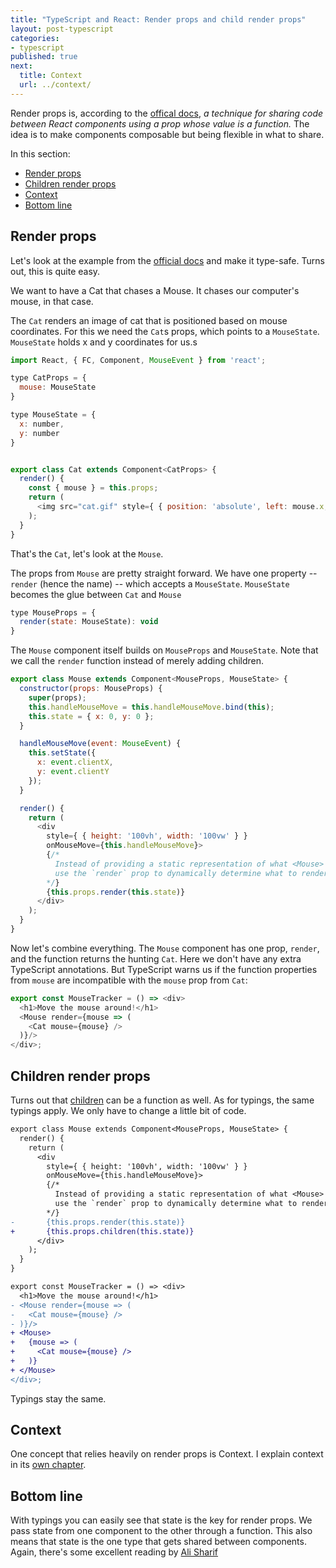 ```yaml
---
title: "TypeScript and React: Render props and child render props"
layout: post-typescript
categories:
- typescript
published: true
next:
  title: Context
  url: ../context/
---
```


Render props is, according to the [offical docs](https://reactjs.org/docs/render-props.html), *a technique for sharing code between React components using a prop whose value is a function.*  The idea is to make components composable but being flexible in what to share.

In this section:
- [Render props](#render-props)
- [Children render props](#children-render-props)
- [Context](#context)
- [Bottom line](#bottom-line)

## Render props

Let's look at the example from the [official docs](https://reactjs.org/docs/render-props.html) and make it type-safe. 
Turns out, this is quite easy.

We want to have a Cat that chases a Mouse. It chases our computer's mouse, in that case. 

The `Cat` renders an image of cat that is positioned based on mouse coordinates. For this we
need the `Cat`s props, which points to a `MouseState`. `MouseState` holds x and y coordinates for us.s

```javascript
import React, { FC, Component, MouseEvent } from 'react';

type CatProps = {
  mouse: MouseState
}

type MouseState = {
  x: number,
  y: number
}


export class Cat extends Component<CatProps> {
  render() {
    const { mouse } = this.props;
    return (
      <img src="cat.gif" style={ { position: 'absolute', left: mouse.x, top: mouse.y } } />
    );
  }
}
```

That's the `Cat`, let's look at the `Mouse`.

The props from `Mouse` are pretty straight forward. We have one property -- `render` (hence the name)
-- which accepts a `MouseState`. `MouseState` becomes the glue between `Cat` and `Mouse`


```javascript
type MouseProps = {
  render(state: MouseState): void
}
```

The `Mouse` component itself builds on `MouseProps` and `MouseState`. Note that we call 
the `render` function instead of merely adding children.

```javascript
export class Mouse extends Component<MouseProps, MouseState> {
  constructor(props: MouseProps) {
    super(props);
    this.handleMouseMove = this.handleMouseMove.bind(this);
    this.state = { x: 0, y: 0 };
  }

  handleMouseMove(event: MouseEvent) {
    this.setState({
      x: event.clientX,
      y: event.clientY
    });
  }

  render() {
    return (
      <div 
        style={ { height: '100vh', width: '100vw' } }
        onMouseMove={this.handleMouseMove}>
        {/*
          Instead of providing a static representation of what <Mouse> renders,
          use the `render` prop to dynamically determine what to render.
        */}
        {this.props.render(this.state)}
      </div>
    );
  }
}
```

Now let's combine everything. The `Mouse` component has one prop, `render`, 
and the function returns the hunting `Cat`. Here we don't have any extra
TypeScript annotations. But TypeScript warns us if the function properties from
`mouse` are incompatible with the `mouse` prop from `Cat`:

```javascript
export const MouseTracker = () => <div>
  <h1>Move the mouse around!</h1>
  <Mouse render={mouse => (
    <Cat mouse={mouse} />
  )}/>
</div>;
```

## Children render props

Turns out that [children](../children) can be a function as well. As for typings, the same
typings apply. We only have to change a little bit of code.

```diff
export class Mouse extends Component<MouseProps, MouseState> {
  render() {
    return (
      <div 
        style={ { height: '100vh', width: '100vw' } }
        onMouseMove={this.handleMouseMove}>
        {/*
          Instead of providing a static representation of what <Mouse> renders,
          use the `render` prop to dynamically determine what to render.
        */}
-       {this.props.render(this.state)}
+       {this.props.children(this.state)}
      </div>
    );
  }
}

export const MouseTracker = () => <div>
  <h1>Move the mouse around!</h1>
- <Mouse render={mouse => (
-   <Cat mouse={mouse} />
- )}/>
+ <Mouse>
+   {mouse => (
+     <Cat mouse={mouse} />
+   )}
+ </Mouse>
</div>;
```

Typings stay the same.

## Context

One concept that relies heavily on render props is Context. I explain context in its
[own chapter](../context).

## Bottom line

With typings you can easily see that state is the key for render props. We pass state from
one component to the other through a function. This also means that state is the one type
that gets shared between components. Again, there's some excellent reading by [Ali Sharif](https://dev.to/busypeoples/notes-on-typescript-render-props-1f3p)
